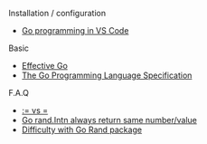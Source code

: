 Installation / configuration
- [Go programming in VS Code](https://code.visualstudio.com/docs/languages/go)

Basic
- [Effective Go](https://golang.org/doc/effective_go.html)
- [The Go Programming Language Specification](https://golang.org/ref/spec)

F.A.Q
- [:= vs = ](https://stackoverflow.com/questions/17891226/golang-operator-difference-between-vs?answertab=votes#tab-top)
- [Go rand.Intn always return same number/value](https://stackoverflow.com/questions/39529364/go-rand-intn-same-number-value)
- [Difficulty with Go Rand package](https://stackoverflow.com/questions/8288679/difficulty-with-go-rand-package)
